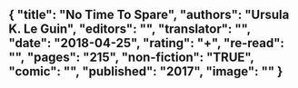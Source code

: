{
 "title": "No Time To Spare",
 "authors": "Ursula K. Le Guin",
 "editors": "",
 "translator": "",
 "date": "2018-04-25",
 "rating": "+",
 "re-read": "",
 "pages": "215",
 "non-fiction": "TRUE",
 "comic": "",
 "published": "2017",
 "image": ""
}
---

